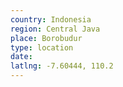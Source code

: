 ```yaml
---
country: Indonesia
region: Central Java
place: Borobudur
type: location
date:
latlng: -7.60444, 110.2
---
```


